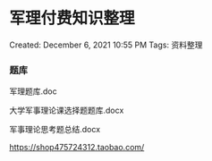# 军理付费知识整理

Created: December 6, 2021 10:55 PM
Tags: 资料整理

### 题库

军理题库.doc

大学军事理论课选择题题库.docx

军事理论思考题总结.docx

https://shop475724312.taobao.com/